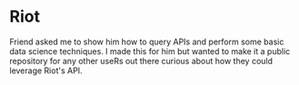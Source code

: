 # Riot

Friend asked me to show him how to query APIs and perform some basic data science techniques. I made this for him but wanted to make it a public repository for any other useRs out there curious about how they could leverage Riot's API.
